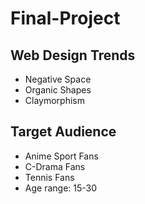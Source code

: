# Final-Project

## Web Design Trends
-  Negative Space
-  Organic Shapes
- Claymorphism

## Target Audience
 - Anime Sport Fans 
- C-Drama Fans 
 - Tennis Fans
 -  Age range: 15-30
